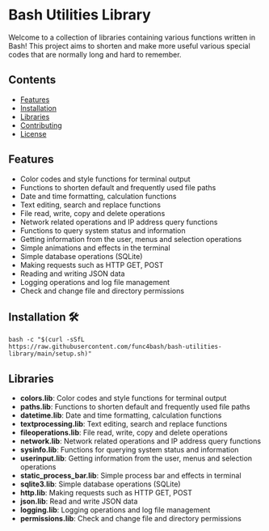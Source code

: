 # Bash Utilities Library

Welcome to a collection of libraries containing various functions written in Bash! This project aims to shorten and make more useful various special codes that are normally long and hard to remember.

## Contents

- [Features](#features)
- [Installation](#installation)
- [Libraries](#libraries)
- [Contributing](#contributing-finding)
- [License](#license)

## Features

- Color codes and style functions for terminal output
- Functions to shorten default and frequently used file paths
- Date and time formatting, calculation functions
- Text editing, search and replace functions
- File read, write, copy and delete operations
- Network related operations and IP address query functions
- Functions to query system status and information
- Getting information from the user, menus and selection operations
- Simple animations and effects in the terminal
- Simple database operations (SQLite)
- Making requests such as HTTP GET, POST
- Reading and writing JSON data
- Logging operations and log file management
- Check and change file and directory permissions

## Installation 🛠️

    bash -c "$(curl -sSfL https://raw.githubusercontent.com/func4bash/bash-utilities-library/main/setup.sh)"

## Libraries

- **colors.lib**: Color codes and style functions for terminal output
- **paths.lib**: Functions to shorten default and frequently used file paths
- **datetime.lib**: Date and time formatting, calculation functions
- **textprocessing.lib**: Text editing, search and replace functions
- **fileoperations.lib**: File read, write, copy and delete operations
- **network.lib**: Network related operations and IP address query functions
- **sysinfo.lib**: Functions for querying system status and information
- **userinput.lib**: Getting information from the user, menus and selection operations
- **static_process_bar.lib**: Simple process bar and effects in terminal
- **sqlite3.lib**: Simple database operations (SQLite)
- **http.lib**: Making requests such as HTTP GET, POST
- **json.lib**: Read and write JSON data
- **logging.lib**: Logging operations and log file management
- **permissions.lib**: Check and change file and directory permissions
